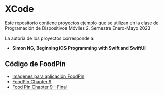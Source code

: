 # XCode

Este repositorio contiene proyectos ejemplo que se utilizan
en la clase de Programación de Dispositivos Móviles 2.
Semestre Enero-Mayo 2023

La autoría de los proyectos corresponde a:

* __Simon NG, Beginning iOS Programming with Swift and SwiftUI__

## Código de FoodPin

* [Imágenes para aplicación FoodPin](https://redanahuac-my.sharepoint.com/personal/hector_selley_anahuac_mx/_layouts/15/guestaccess.aspx?docid=05d3927acd32848d6ad99a45d2be029c9&authkey=AU3lrOlMPw-svaQ9wQi2Vp0&e=G6gckX)
* [FoodPin Chapter 9](https://redanahuac-my.sharepoint.com/personal/hector_selley_anahuac_mx/_layouts/15/guestaccess.aspx?docid=0ad3669fa300b4794af24a567bcbeed42&authkey=AaanwbUgLbiODYSsIyGz7wk&e=Nutpbf)
* [Food Pin Chapter 9 - Final](https://redanahuac-my.sharepoint.com/personal/hector_selley_anahuac_mx/_layouts/15/guestaccess.aspx?docid=09eba44849d284bc48a03950a7e31f80a&authkey=AUOV-TsXgmfX_RBVLDlPRKo&e=vt57dt)
